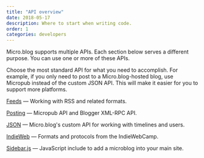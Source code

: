 ```yaml
---
title: "API overview"
date: 2018-05-17
description: Where to start when writing code.
order: 1
categories: developers
---
```

Micro.blog supports multiple APIs. Each section below serves a different purpose. You can use one or more of these APIs.

Choose the most standard API for what you need to accomplish. For example, if you only need to post to a Micro.blog-hosted blog, use Micropub instead of the custom JSON API. This will make it easier for you to support more platforms.

<a href="/2017/api-feeds/">Feeds</a> — Working with RSS and related formats.

<a href="/2017/api-posting/">Posting</a> — Micropub API and Blogger XML-RPC API.

<a href="/2017/api-json/">JSON</a> — Micro.blog's custom API for working with timelines and users.

<a href="/2017/indiewebcamp/">IndieWeb</a> — Formats and protocols from the IndieWebCamp.

<a href="/2016/sidebar-js/">Sidebar.js</a> — JavaScript include to add a microblog into your main site.
